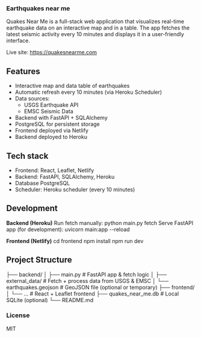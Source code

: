 ### Earthquakes near me

Quakes Near Me is a full-stack web application that visualizes real-time earthquake data on an interactive map and in a table. The app fetches the latest seismic activity every 10 minutes and displays it in a user-friendly interface.

Live site: https://quakesnearme.com

## Features
- Interactive map and data table of earthquakes
- Automatic refresh every 10 minutes (via Heroku Scheduler)
- Data sources:
  - USGS Earthquake API
  - EMSC Seismic Data
- Backend with FastAPI + SQLAlchemy
- PostgreSQL for persistent storage
- Frontend deployed via Netlify
- Backend deployed to Heroku

## Tech stack
- Frontend: React, Leaflet, Netlify
- Backend: FastAPI, SQLAlchemy, Heroku
- Database PostgreSQL
- Scheduler: Heroku scheduler (every 10 minutes)

## Development

**Backend (Heroku)**
Run fetch manually: python main.py fetch
Serve FastAPI app (for development): uvicorn main:app --reload

**Frontend (Netlify)**
cd frontend
npm install
npm run dev

## Project Structure
├── backend/
│   ├── main.py                 # FastAPI app & fetch logic
│   ├── external_data/          # Fetch + process data from USGS & EMSC
│   └── earthquakes.geojson     # GeoJSON file (optional or temporary)
├── frontend/
│   └── ...                     # React + Leaflet frontend
├── quakes_near_me.db           # Local SQLite (optional)
└── README.md

### License
MIT

